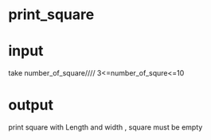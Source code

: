 # print_square
# input
 take number_of_square//// 3<=number_of_squre<=10
# output
print square with Length and width , square must be empty
